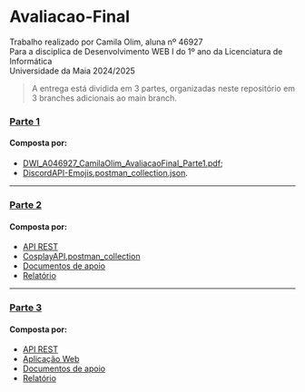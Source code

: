 # Avaliacao-Final
Trabalho realizado por Camila Olim, aluna nº 46927   
Para a disciplica de Desenvolvimento WEB I do 1º ano da Licenciatura de Informática  
Universidade da Maia 2024/2025  

> A entrega está dividida em 3 partes, organizadas neste repositório em 3 branches adicionais ao main branch. 

### [Parte 1](https://github.com/inf24dw1g09/DW-Avaliacao-Final/tree/Parte-1)

#### Composta por:
- [DWI_A046927_CamilaOlim_AvaliacaoFinal_Parte1.pdf](https://github.com/inf24dw1g09/DW-Avaliacao-Final/blob/Parte-1/Parte1_Ficheiros/DWI_A046927_CamilaOlim_AvaliacaoFinal_Parte1.pdf);
- [DiscordAPI-Emojis.postman_collection.json](https://github.com/inf24dw1g09/DW-Avaliacao-Final/blob/Parte-1/Parte1_Ficheiros/DiscordAPI-Emojis.postman_collection.json).

---

### [Parte 2](https://github.com/inf24dw1g09/DW-Avaliacao-Final/tree/Parte-2)

#### Composta por:
- [API REST](https://github.com/inf24dw1g09/DW-Avaliacao-Final/tree/Parte-2/Parte2_%20Ficheiros)
- [CosplayAPI.postman_collection](https://github.com/inf24dw1g09/DW-Avaliacao-Final/blob/Parte-2/CosplayAPI.postman_collection.json)
- [Documentos de apoio](https://github.com/inf24dw1g09/DW-Avaliacao-Final/tree/Parte-2/Documentos%20de%20apoio)
- [Relatório](https://github.com/inf24dw1g09/DW-Avaliacao-Final/tree/Parte-2/Relatorio)

---

### [Parte 3](https://github.com/inf24dw1g09/DW-Avaliacao-Final/tree/Parte-3)

#### Composta por:
- [API REST](https://github.com/inf24dw1g09/DW-Avaliacao-Final/tree/Parte-3/Parte3_Ficheiros/lb4-cosplay)
- [Aplicação Web](https://github.com/inf24dw1g09/DW-Avaliacao-Final/tree/Parte-3/Parte3_Ficheiros/lb4-cosplay/cosplay-create_react_app)
- [Documentos de apoio](https://github.com/inf24dw1g09/DW-Avaliacao-Final/tree/Parte-3/Documentos%20de%20apoio)
- [Relatório](https://github.com/inf24dw1g09/DW-Avaliacao-Final/tree/Parte-3/Relatorio)


